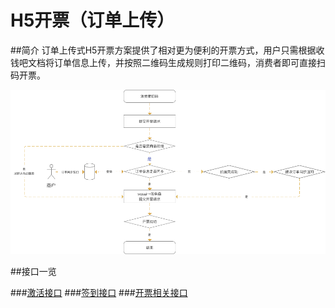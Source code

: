 # H5开票（订单上传）
##简介
订单上传式H5开票方案提供了相对更为便利的开票方式，用户只需根据收钱吧文档将订单信息上传，并按照二维码生成规则打印二维码，消费者即可直接扫码开票。

![](../img/order_flow.png)

##接口一览

###[激活接口](api/interface/activate.md)
###[签到接口](api/interface/checkin.md)
###[开票相关接口](api/interface/invoice_output.md)
    